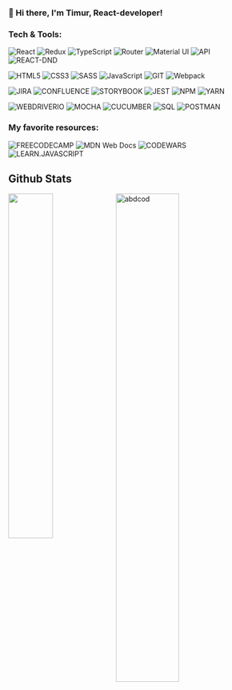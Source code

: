 ### 👋 Hi there, I'm Timur, React-developer!

### Tech & Tools:

![React](https://img.shields.io/badge/-React-141130?style=for-the-badge&logo=React)
![Redux](https://img.shields.io/badge/-Redux-764abc?style=for-the-badge&logo=Redux&logoColor=white)
![TypeScript](https://img.shields.io/badge/TypeScript-007ACC?style=for-the-badge&logo=typescript&logoColor=white)
![Router](https://img.shields.io/badge/React_Router-CA4245?style=for-the-badge&logo=react-router&logoColor=white)
![Material UI](https://img.shields.io/badge/Material--UI-0081CB?style=for-the-badge&logo=mui&logoColor=white)
![API](https://img.shields.io/badge/-REST_API-141130?style=for-the-badge&logo=inkscape)
![REACT-DND](https://img.shields.io/badge/-REACT_DND-511130?style=for-the-badge&logo=dropbox)

![HTML5](https://img.shields.io/badge/-HTML5-e54c21?style=for-the-badge&logo=HTML5&logoColor=white)
![CSS3](https://img.shields.io/badge/-CSS3-264de4?style=for-the-badge&logo=CSS3&logoColor=white)
![SASS](https://img.shields.io/badge/-SASS-ce679a?style=for-the-badge&logo=Sass&logoColor=white)
![JavaScript](https://img.shields.io/badge/-JavaScript-F9DC3E?style=for-the-badge&logo=JavaScript&logoColor=black)
![GIT](https://img.shields.io/badge/-Git-3f2c00?style=for-the-badge&logo=GIT&logoColor=f05030)
![Webpack](https://img.shields.io/badge/Webpack-8DD6F9?style=for-the-badge&logo=Webpack&logoColor=1b74ba)

![JIRA](https://img.shields.io/badge/-JIRA-149130?style=for-the-badge&logo=Jira)
![CONFLUENCE](https://img.shields.io/badge/-Confluence-621130?style=for-the-badge&logo=Confluence)
![STORYBOOK](https://img.shields.io/badge/-STORYBOOK-444930?style=for-the-badge&logo=Storybook)
![JEST](https://img.shields.io/badge/-Jest-287630?style=for-the-badge&logo=Jest)
![NPM](https://img.shields.io/badge/-NPM-141199?style=for-the-badge&logo=Npm)
![YARN](https://img.shields.io/badge/-YARN-143330?style=for-the-badge&logo=Yarn)

![WEBDRIVERIO](https://img.shields.io/badge/webdriverio-EA5906?style=for-the-badge&logo=webdriverio&logoColor=white)
![MOCHA](https://img.shields.io/badge/mocha-8D6748?style=for-the-badge&logo=mocha&logoColor=white)
![CUCUMBER](https://img.shields.io/badge/cucumber-81E16C?style=for-the-badge&logo=cucumber&logoColor=black)
![SQL](https://img.shields.io/badge/sql-336791?style=for-the-badge&logo=postgresql&logoColor=white)
![POSTMAN](https://img.shields.io/badge/postman-FF6C37?style=for-the-badge&logo=postman&logoColor=white)

### My favorite resources:

![FREECODECAMP](https://img.shields.io/badge/freecodecamp-27273D?style=for-the-badge&logo=freecodecamp&logoColor=white)
![MDN Web Docs](https://img.shields.io/badge/MDN_Web_Docs-black?style=for-the-badge&logo=mdnwebdocs&logoColor=white)
![CODEWARS](https://img.shields.io/badge/codewars-B1361E?style=for-the-badge&logo=codewars&logoColor=white)
![LEARN.JAVASCRIPT](https://img.shields.io/badge/learnjavascript-323330?style=for-the-badge&logo=javascript&logoColor=F7DF1E)

<h2> Github Stats </h2> 
<a href="https://github.com/muskanrani/github-readme-stats"><img align="left" width="42%" src="https://github-readme-stats.vercel.app/api/top-langs/?username=abdcod&layout=compact&theme=tokyonight" /></a>
<img width="50%" src="https://github-readme-streak-stats.herokuapp.com/?user=abdcod&theme=tokyonight" alt="abdcod" />
